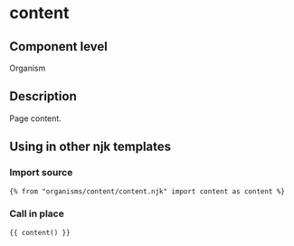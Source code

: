 # content

## Component level

Organism

## Description

Page content.

## Using in other njk templates

### Import source

```
{% from "organisms/content/content.njk" import content as content %}
```

### Call in place

```
{{ content() }}
```
